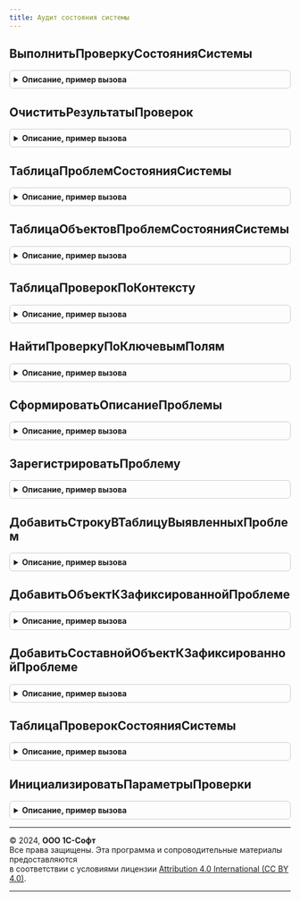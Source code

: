 ```yaml
---
title: Аудит состояния системы
---
```



## ВыполнитьПроверкуСостоянияСистемы
<details style="margin: 1em 0; padding: 0.5em; border: 1px solid #ccc; border-radius: 6px;">

<summary style="font-weight: bold; cursor: pointer;">Описание, пример вызова</summary>

```bsl

// Выполнение указанной проверки состояния системы.
//
// Параметры:
// 	Проверка - СправочникСсылка.ПравилаПроверкиУчета - проверка
// 	ЗначенияДопПараметров - Произвольный - дополнительные параметры проверки
//
// Возвращаемое значение:
// 	Структура - см. ИнициализироватьПараметрыПроверки
//
Функция ВыполнитьПроверкуСостоянияСистемы(Проверка, ЗначенияДопПараметров = Неопределено) Экспорт
```

Пример вызова
```bsl
Результат = АудитСостоянияСистемы.ВыполнитьПроверкуСостоянияСистемы(Проверка, ЗначенияДопПараметров);
```
</details>

## ОчиститьРезультатыПроверок
<details style="margin: 1em 0; padding: 0.5em; border: 1px solid #ccc; border-radius: 6px;">

<summary style="font-weight: bold; cursor: pointer;">Описание, пример вызова</summary>

```bsl

// Очистка предыдущих результатов указанных проверок.
//
Процедура ОчиститьРезультатыПроверок(МассивПроверок, МассивОрганизаций, НачалоПериода, КонецПериода = Неопределено) Экспорт
```

Пример вызова
```bsl
АудитСостоянияСистемы.ОчиститьРезультатыПроверок(МассивПроверок, МассивОрганизаций, НачалоПериода, КонецПериода);
```
</details>

## ТаблицаПроблемСостоянияСистемы
<details style="margin: 1em 0; padding: 0.5em; border: 1px solid #ccc; border-radius: 6px;">

<summary style="font-weight: bold; cursor: pointer;">Описание, пример вызова</summary>

```bsl

// Возвращает таблицу результатов выполнения указанных проверок.
//
// Параметры:
// 	МассивПроверок - Массив -
// 	МассивОрганизаций - Массив -
// 	НачалоПериода - Дата -
// 	КонецПериода - Дата -
//
// Возвращаемое значение:
// 	ТаблицаЗначений -
//
Функция ТаблицаПроблемСостоянияСистемы(МассивПроверок, МассивОрганизаций, НачалоПериода, КонецПериода = Неопределено) Экспорт
```

Пример вызова
```bsl
Результат = АудитСостоянияСистемы.ТаблицаПроблемСостоянияСистемы(МассивПроверок, МассивОрганизаций, НачалоПериода, КонецПериода);
```
</details>

## ТаблицаОбъектовПроблемСостоянияСистемы
<details style="margin: 1em 0; padding: 0.5em; border: 1px solid #ccc; border-radius: 6px;">

<summary style="font-weight: bold; cursor: pointer;">Описание, пример вызова</summary>

```bsl

// Возвращает таблицу уточненных результатов выполнения указанных проверок.
//
// Параметры:
// 	МассивПроверок - Массив -
// 	МассивОрганизаций - Массив -
// 	НачалоПериода - Дата -
// 	КонецПериода - Дата -
//
// Возвращаемое значение:
// 	ТаблицаЗначений -
//
Функция ТаблицаОбъектовПроблемСостоянияСистемы(МассивПроверок, МассивОрганизаций, НачалоПериода, КонецПериода = Неопределено) Экспорт
```

Пример вызова
```bsl
Результат = АудитСостоянияСистемы.ТаблицаОбъектовПроблемСостоянияСистемы(МассивПроверок, МассивОрганизаций, НачалоПериода, КонецПериода);
```
</details>

## ТаблицаПроверокПоКонтексту
<details style="margin: 1em 0; padding: 0.5em; border: 1px solid #ccc; border-radius: 6px;">

<summary style="font-weight: bold; cursor: pointer;">Описание, пример вызова</summary>

```bsl

// Возвращает таблицу проверок по указанным отборам.
//
// Параметры:
// 	КонтекстПроверокВеденияУчета - Произвольный -
// 	УточнениеКонтекстаПроверокВеденияУчета - Произвольный -
// 	ВыполняетсяТолькоВКонтексте - Булево -
//
// Возвращаемое значение:
// 	ТаблицаЗначений -
//
Функция ТаблицаПроверокПоКонтексту(КонтекстПроверокВеденияУчета, УточнениеКонтекстаПроверокВеденияУчета = Неопределено, ВыполняетсяТолькоВКонтексте = Неопределено) Экспорт
```

Пример вызова
```bsl
Результат = АудитСостоянияСистемы.ТаблицаПроверокПоКонтексту(КонтекстПроверокВеденияУчета, УточнениеКонтекстаПроверокВеденияУчета, ВыполняетсяТолькоВКонтексте);
```
</details>

## НайтиПроверкуПоКлючевымПолям
<details style="margin: 1em 0; padding: 0.5em; border: 1px solid #ccc; border-radius: 6px;">

<summary style="font-weight: bold; cursor: pointer;">Описание, пример вызова</summary>

```bsl

// Возвращает проверку по указанным отборам.
//
// Параметры:
//  КонтекстПроверокВеденияУчета - Произвольный - Контекст проверок ведения учета
//  Идентификатор - Строка - Идентификатор
//  ВозвращатьТолькоСсылку - Булево - Возвращать только ссылку
//  ЗаполнятьПроверкиЕслиНеНайдена - Булево - Заполнять проверки если не найдена
//
// Возвращаемое значение:
//  Неопределено, Структура - параметры проверки
Функция НайтиПроверкуПоКлючевымПолям(КонтекстПроверокВеденияУчета, Идентификатор, ВозвращатьТолькоСсылку = Истина, ЗаполнятьПроверкиЕслиНеНайдена = Истина) Экспорт
```

Пример вызова
```bsl
Результат = АудитСостоянияСистемы.НайтиПроверкуПоКлючевымПолям(КонтекстПроверокВеденияУчета, Идентификатор, ВозвращатьТолькоСсылку, ЗаполнятьПроверкиЕслиНеНайдена);
```
</details>

## СформироватьОписаниеПроблемы
<details style="margin: 1em 0; padding: 0.5em; border: 1px solid #ccc; border-radius: 6px;">

<summary style="font-weight: bold; cursor: pointer;">Описание, пример вызова</summary>

```bsl

// Формирует описание проблемы, выявленной при проверке.
//
// Параметры:
// 	ТекстПроблемы - Строка -
// 	Важность - ПеречислениеСсылка.ВажностьПроблемыУчета -
// 	ТекстУточнения - Строка -
// 	Объект - Произвольный -
// 	ДополнительнаяИнформация - Произвольный -
//
// Возвращаемое значение:
// 	Структура - Описание:
// * Объект - Структура - Описание:
//  ** Представление - Строка -
//  ** ЭтоСоставнойОбъект - Булево -
//  ** СоставнойОбъект - УникальныйИдентификатор -
//  ** РасшифровкаСоставногоОбъекта - ХранилищеЗначения -
//  ** Объект - Произвольный -
// * Проблема - Структура - Описание:
//  ** Представление - Строка -
//  ** Важность - ПеречислениеСсылка.ВажностьПроблемыУчета -
//  ** ДополнительнаяИнформация - ХранилищеЗначения -
//
Функция СформироватьОписаниеПроблемы(ТекстПроблемы, Важность = Неопределено, ТекстУточнения = "", Экспорт
```

Пример вызова
```bsl
Результат = АудитСостоянияСистемы.СформироватьОписаниеПроблемы(ТекстПроблемы, Важность, ТекстУточнения, );
```
</details>

## ЗарегистрироватьПроблему
<details style="margin: 1em 0; padding: 0.5em; border: 1px solid #ccc; border-radius: 6px;">

<summary style="font-weight: bold; cursor: pointer;">Описание, пример вызова</summary>

```bsl

// Регистрирует в ИБ информацию о выявленной проблеме по любой указанной проверке.
//
// Параметры:
// 	Проверка - СправочникСсылка.ПравилаПроверкиУчета -
// 	Организация - СправочникСсылка.Организации -
// 	ПроверяемыйПериод - Дата -
// 	ОписаниеПроблемы - см. АудитСостоянияСистемы.СформироватьОписаниеПроблемы
//
Процедура ЗарегистрироватьПроблему(Проверка, Организация, ПроверяемыйПериод, ОписаниеПроблемы) Экспорт
```

Пример вызова
```bsl
АудитСостоянияСистемы.ЗарегистрироватьПроблему(Проверка, Организация, ПроверяемыйПериод, ОписаниеПроблемы) 
```
</details>

## ДобавитьСтрокуВТаблицуВыявленныхПроблем
<details style="margin: 1em 0; padding: 0.5em; border: 1px solid #ccc; border-radius: 6px;">

<summary style="font-weight: bold; cursor: pointer;">Описание, пример вызова</summary>

```bsl

// Добавляет строку в таблицу выявленных проблем. Вызывается при выполнении проверки.
//
// Параметры:
// 	ПараметрыПроверки - см. АудитСостоянияСистемы.ИнициализироватьПараметрыПроверки
// 	Организация - СправочникСсылка.Организации -
// 	ПроверяемыйПериод - Дата -
// 	Представление - Строка -
// 	Важность - ПеречислениеСсылка.ВажностьПроблемыУчета -
// 	ДополнительнаяИнформация - Произвольный -
//
Процедура ДобавитьСтрокуВТаблицуВыявленныхПроблем(ПараметрыПроверки, Организация, ПроверяемыйПериод, Представление, Экспорт
```

Пример вызова
```bsl
АудитСостоянияСистемы.ДобавитьСтрокуВТаблицуВыявленныхПроблем(ПараметрыПроверки, Организация, ПроверяемыйПериод, Представление, );
```
</details>

## ДобавитьОбъектКЗафиксированнойПроблеме
<details style="margin: 1em 0; padding: 0.5em; border: 1px solid #ccc; border-radius: 6px;">

<summary style="font-weight: bold; cursor: pointer;">Описание, пример вызова</summary>

```bsl

// Добавляет ссылочный объект к последней строке таблицы выявленных проблем. Вызывается при выполнении проверки.
//
// Параметры:
// 	ПараметрыПроверки - см. АудитСостоянияСистемы.ИнициализироватьПараметрыПроверки
// 	Объект - Произвольный -
// 	Представление - Строка -
//
Процедура ДобавитьОбъектКЗафиксированнойПроблеме(ПараметрыПроверки, Объект, Представление = "") Экспорт
```

Пример вызова
```bsl
АудитСостоянияСистемы.ДобавитьОбъектКЗафиксированнойПроблеме(ПараметрыПроверки, Объект, Представление);
```
</details>

## ДобавитьСоставнойОбъектКЗафиксированнойПроблеме
<details style="margin: 1em 0; padding: 0.5em; border: 1px solid #ccc; border-radius: 6px;">

<summary style="font-weight: bold; cursor: pointer;">Описание, пример вызова</summary>

```bsl

// Добавляет не ссылочный объект к последней строке таблицы выявленных проблем. Вызывается при выполнении проверки.
//
// Параметры:
// 	ПараметрыПроверки - см. АудитСостоянияСистемы.ИнициализироватьПараметрыПроверки
// 	Расшифровка - Произвольный -
// 	Представление - Строка -
//
Процедура ДобавитьСоставнойОбъектКЗафиксированнойПроблеме(ПараметрыПроверки, Расшифровка, Представление = "") Экспорт
```

Пример вызова
```bsl
АудитСостоянияСистемы.ДобавитьСоставнойОбъектКЗафиксированнойПроблеме(ПараметрыПроверки, Расшифровка, Представление);
```
</details>

## ТаблицаПроверокСостоянияСистемы
<details style="margin: 1em 0; padding: 0.5em; border: 1px solid #ccc; border-radius: 6px;">

<summary style="font-weight: bold; cursor: pointer;">Описание, пример вызова</summary>

```bsl

// Возвращает таблицу проверок.
//
// Возвращаемое значение:
// 	ТаблицаЗначений - Описание:
// * ИдентификаторРодителя - Строка -
// * Наименование - Строка -
// * РасписаниеВыполнения - РасписаниеРегламентногоЗадания -
// * ОписаниеДополнительныхПараметров - Произвольный -
//
Функция ТаблицаПроверокСостоянияСистемы() Экспорт
```

Пример вызова
```bsl
Результат = АудитСостоянияСистемы.ТаблицаПроверокСостоянияСистемы() 
```
</details>

## ИнициализироватьПараметрыПроверки
<details style="margin: 1em 0; padding: 0.5em; border: 1px solid #ccc; border-radius: 6px;">

<summary style="font-weight: bold; cursor: pointer;">Описание, пример вызова</summary>

```bsl

// Формирует описание проверки состояния системы.
//
// Параметры:
// 	Проверка - СправочникСсылка.ПравилаПроверкиУчета -
// 	КонтекстПроверокВеденияУчета - ОпределяемыйТип.КонтекстПроверокВеденияУчета, Null -
// 	ЗначенияДопПараметров - Неопределено, Структура - Описание
// Возвращаемое значение:
// 	Структура - Описание:
// * ВыявленныеПроблемы - см. АудитСостоянияСистемы.ТаблицаВыявленныхПроблемПриПроверке
// * Отборы - см. АудитСостоянияСистемы.ТаблицаОтборовДляПроверки
// * ПричинаОтказаОтПроверки - Строка -
// * ПроверкаНеВыполнена - Булево -
// * КонтекстПроверокВеденияУчета - ОпределяемыйТип.КонтекстПроверокВеденияУчета, Null -
// * ДополнительныеПараметры - Неопределено -
//
Функция ИнициализироватьПараметрыПроверки(Проверка, КонтекстПроверокВеденияУчета = NULL, ЗначенияДопПараметров = Неопределено) Экспорт
```

Пример вызова
```bsl
Результат = АудитСостоянияСистемы.ИнициализироватьПараметрыПроверки(Проверка, КонтекстПроверокВеденияУчета, ЗначенияДопПараметров);
```
</details>

---

© 2024, **ООО 1С-Софт**  
Все права защищены. Эта программа и сопроводительные материалы предоставляются  
в соответствии с условиями лицензии [Attribution 4.0 International (CC BY 4.0)](https://creativecommons.org/licenses/by/4.0/legalcode).

---
